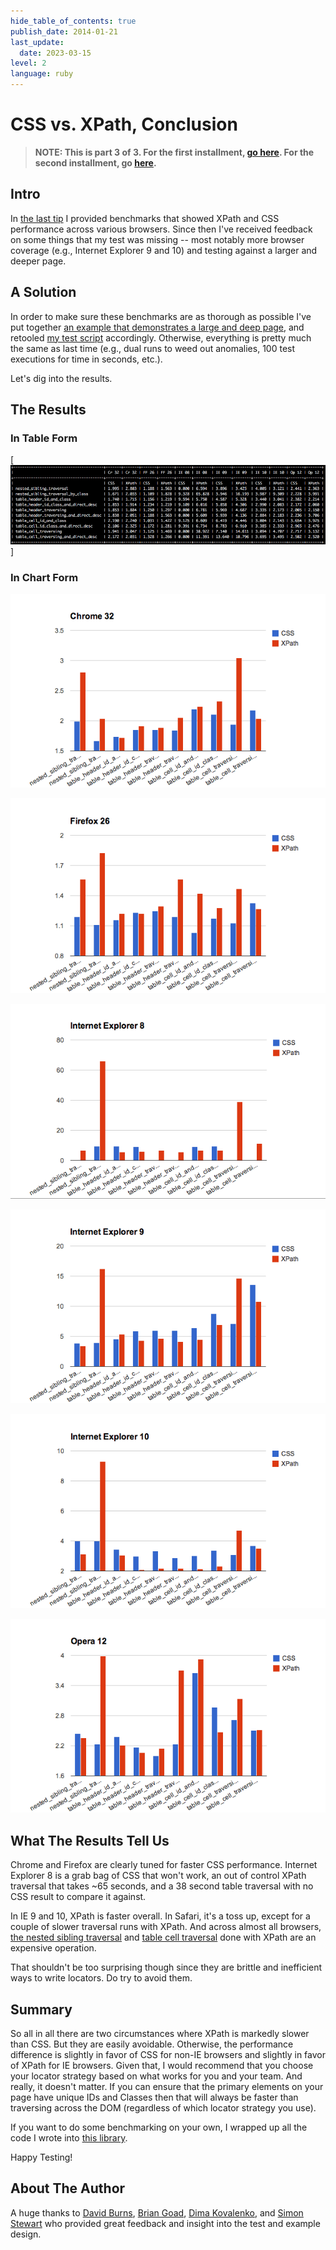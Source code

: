 ```yaml
---
hide_table_of_contents: true
publish_date: 2014-01-21
last_update:
  date: 2023-03-15
level: 2
language: ruby
---
```


# CSS vs. XPath, Conclusion

>**NOTE: This is part 3 of 3. For the first installment, [go here](https://elementalselenium.com/docs/css-vs-xpath/32-css-vs-xpath). 
> For the second installment, go [here](https://elementalselenium.com/docs/css-vs-xpath-2/33-css-vs-xpath-2).**

## Intro

In [the last tip](https://elementalselenium.com/docs/css-vs-xpath-2/33-css-vs-xpath-2) I provided benchmarks that 
showed XPath and CSS performance across various browsers. Since then I've received feedback on some things that my 
test was missing -- most notably more browser coverage (e.g., Internet Explorer 9 and 10) and testing against a 
larger and deeper page.

## A Solution

In order to make sure these benchmarks are as thorough as possible I've put together 
[an example that demonstrates a large and deep page](http://the-internet.herokuapp.com/large), and retooled 
[my test script](https://github.com/diemol/selenium-benchmark/blob/master/lib/page-objects/large_dom.rb) accordingly. 
Otherwise, everything is pretty much the same as last time (e.g., dual runs to weed out anomalies, 100 test executions 
for time in seconds, etc.).

Let's dig into the results.

## The Results

### In Table Form

[![benchmark data in an ASCII table](./../images/full-benchmark-data.png)]

### In Chart Form

![chart of chrome](./../images/chart-chrome.png)

![chart of firefox](./../images/chart-firefox.png)

![chart of ie8](./../images/chart-ie8.png)

![chart of ie9](./../images/chart-ie9.png)

![chart of ie10](./../images/chart-ie10.png)

![chart of opera](./../images/chart-opera.png)

## What The Results Tell Us

Chrome and Firefox are clearly tuned for faster CSS performance. Internet Explorer 8 is a grab bag of CSS that 
won't work, an out of control XPath traversal that takes ~65 seconds, and a 38 second table traversal with no CSS 
result to compare it against.

In IE 9 and 10, XPath is faster overall. In Safari, it's a toss up, except for a couple of slower traversal runs 
with XPath. And across almost all browsers, 
[the nested sibling traversal](https://github.com/diemol/selenium-benchmark/blob/master/lib/page-objects/large_dom.rb#L13)
and [table cell traversal](https://github.com/diemol/selenium-benchmark/blob/master/lib/page-objects/large_dom.rb#L41)
done with XPath are an expensive operation.

That shouldn't be too surprising though since they are brittle and inefficient ways to write locators. Do try to avoid them.

## Summary

So all in all there are two circumstances where XPath is markedly slower than CSS. But they are easily avoidable. 
Otherwise, the performance difference is slightly in favor of CSS for non-IE browsers and slightly in favor of 
XPath for IE browsers. Given that, I would recommend that you choose your locator strategy based on what works for 
you and your team. And really, it doesn't matter. If you can ensure that the primary elements on your page have 
unique IDs and Classes then that will always be faster than traversing across the DOM (regardless of which locator 
strategy you use).

If you want to do some benchmarking on your own, I wrapped up all the code I wrote into 
[this library](https://github.com/diemol/selenium-benchmark).

Happy Testing!

## About The Author

A huge thanks to [David Burns](https://twitter.com/AutomatedTester), [Brian Goad](https://twitter.com/bbbco), [Dima Kovalenko](https://twitter.com/dimacus), 
and [Simon Stewart](https://twitter.com/shs96c) who provided great feedback and insight into the test and example design.
